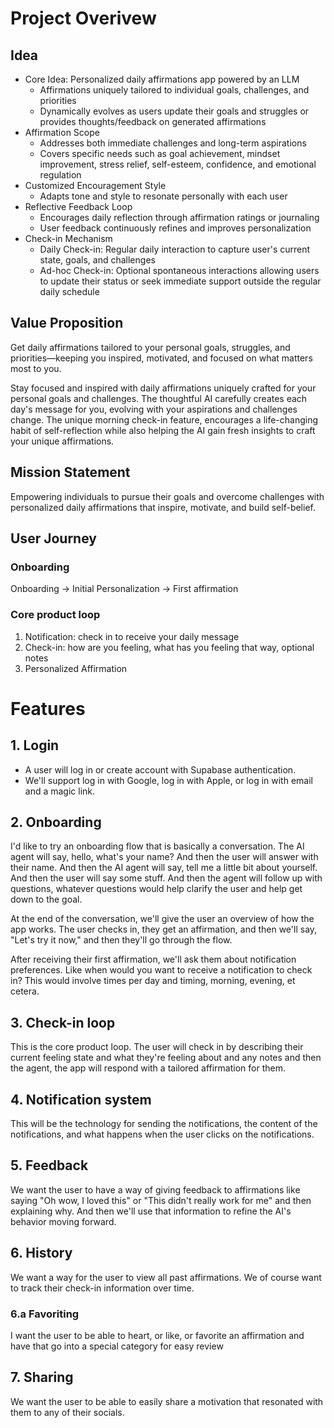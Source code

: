 # Project Overivew
## Idea
* Core Idea: Personalized daily affirmations app powered by an LLM
    * Affirmations uniquely tailored to individual goals, challenges, and priorities
    * Dynamically evolves as users update their goals and struggles or provides thoughts/feedback on generated affirmations
* Affirmation Scope
    * Addresses both immediate challenges and long-term aspirations
    * Covers specific needs such as goal achievement, mindset improvement, stress relief, self-esteem, confidence, and emotional regulation
* Customized Encouragement Style
    * Adapts tone and style to resonate personally with each user
* Reflective Feedback Loop
    * Encourages daily reflection through affirmation ratings or journaling
    * User feedback continuously refines and improves personalization
* Check-in Mechanism
    * Daily Check-in: Regular daily interaction to capture user's current state, goals, and challenges
    * Ad-hoc Check-in: Optional spontaneous interactions allowing users to update their status or seek immediate support outside the regular daily schedule

## Value Proposition
Get daily affirmations tailored to your personal goals, struggles, and priorities—keeping you inspired, motivated, and focused on what matters most to you.

Stay focused and inspired with daily affirmations uniquely crafted for your personal goals and challenges. The thoughtful AI carefully creates each day's message for you, evolving with your aspirations and challenges change. The unique morning check-in feature, encourages a life-changing habit of self-reflection while also helping the AI gain fresh insights to craft your unique affirmations.

## Mission Statement
Empowering individuals to pursue their goals and overcome challenges with personalized daily affirmations that inspire, motivate, and build self-belief.


## User Journey
### Onboarding
Onboarding → Initial Personalization → First affirmation

### Core product loop
1. Notification: check in to receive your daily message
2. Check-in: how are you feeling, what has you feeling that way, optional notes
3. Personalized Affirmation 


# Features

## 1. Login
- A user will log in or create account with Supabase authentication. 
- We'll support log in with Google, log in with Apple, or log in with email and a magic link. 

## 2. Onboarding
I'd like to try an onboarding flow that is basically a conversation. The AI agent will say, hello, what's your name? And then the user will answer with their name. And then the AI agent will say, tell me a little bit about yourself. And then the user will say some stuff. And then the agent will follow up with questions, whatever questions would help clarify the user and help get down to the goal. 

At the end of the conversation, we'll give the user an overview of how the app works. The user checks in, they get an affirmation, and then we'll say, "Let's try it now," and then they'll go through the flow. 

After receiving their first affirmation, we'll ask them about notification preferences. Like when would you want to receive a notification to check in? This would involve times per day and timing, morning, evening, et cetera. 

## 3. Check-in loop
This is the core product loop. The user will check in by describing their current feeling state and what they're feeling about and any notes and then the agent, the app will respond with a tailored affirmation for them. 

## 4. Notification system
This will be the technology for sending the notifications, the content of the notifications, and what happens when the user clicks on the notifications. 

## 5. Feedback
We want the user to have a way of giving feedback to affirmations like saying "Oh wow, I loved this" or "This didn't really work for me" and then explaining why. And then we'll use that information to refine the AI's behavior moving forward. 

## 6. History
We want a way for the user to view all past affirmations. We of course want to track their check-in information over time.

### 6.a Favoriting
I want the user to be able to heart, or like, or favorite an affirmation and have that go into a special category for easy review 

## 7. Sharing
We want the user to be able to easily share a motivation that resonated with them to any of their socials. 